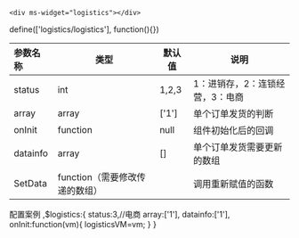 `<div ms-widget="logistics"></div>`


define(['logistics/logistics'], function(){})

| 参数名称  |     类型|  默认值  |说明     |
| :--------  |  ------- | ------| -------- |
|status| int| 1,2,3 | 1：进销存，2：连锁经营，3：电商|
|array| array | ['1'] | 单个订单发货的判断 | 
|onInit|function|null|组件初始化后的回调|
|datainfo|array|[]|单个订单发货需要更新的数组|
|SetData|function（需要修改传递的数组）||调用重新赋值的函数|

配置案例
,$logistics:{
   status:3,//电商
   array:['1'],
   datainfo:['1'],
   onInit:function(vm){
     logisticsVM=vm;
   }
}